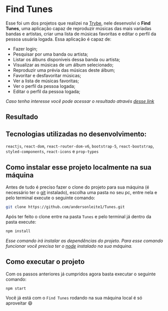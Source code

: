 # Find Tunes

Esse foi um dos projetos que realizei na [Trybe](https://www.betrybe.com/), nele desenvolvi  o **Find Tunes**, uma aplicação capaz de reproduzir músicas das mais variadas bandas e artistas, criar uma lista de músicas favoritas e editar o perfil da pessoa usuária logada. Essa aplicação é capaz de:

- Fazer login;
- Pesquisar por uma banda ou artista;
- Listar os álbuns disponíveis dessa banda ou artista;
- Visualizar as músicas de um álbum selecionado;
- Reproduzir uma prévia das músicas deste álbum;
- Favoritar e desfavoritar músicas;
- Ver a lista de músicas favoritas;
- Ver o perfil da pessoa logada;
- Editar o perfil da pessoa logada;

*Caso tenha interesse você pode acessar o resultado através [desse link](https://findtunes.herokuapp.com/)* 

## Resultado

## Tecnologias utilizadas no desenvolvimento:

`reactjs`, `react-dom`, `react-router-dom-v6`, `bootstrap-5`, `react-bootstrap`, `styled-components`,
`react-icons` e `prop-types`


## Como instalar esse projeto localmente na sua máquina

Antes de tudo é preciso fazer o clone do projeto para sua máquina (é necessário ter o [git](https://git-scm.com/downloads) instalado), escolha uma pasta no seu pc, entre nela e pelo terminal execute o seguinte comando:

```bash
git clone https://github.com/andersonleite1/Tunes.git
```

Após ter feito o clone entre na pasta `Tunes` e pelo terminal já dentro da pasta execute:

```bash
npm install
```

*Esse comando irá instalar as dependências do projeto. Para esse comando funcionar você precisa ter o [node](https://nodejs.org/) instalado na sua máquina.*

## Como executar o projeto

Com os passos anteriores já cumpridos agora basta executar o seguinte comando:

```bash
npm start
```

Você já está com o `Find Tunes`  rodando na sua máquina local é só aproveitar :smile:
